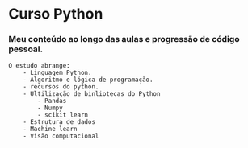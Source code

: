 # Curso Python 
### Meu conteúdo ao longo das aulas e progressão de código pessoal.
    O estudo abrange:
        - Linguagem Python.
        - Algoritmo e lógica de programação.
        - recursos do python.
        - Ultilização de binliotecas do Python
            - Pandas
            - Numpy
            - scikit learn
        - Estrutura de dados
        - Machine learn
        - Visão computacional

